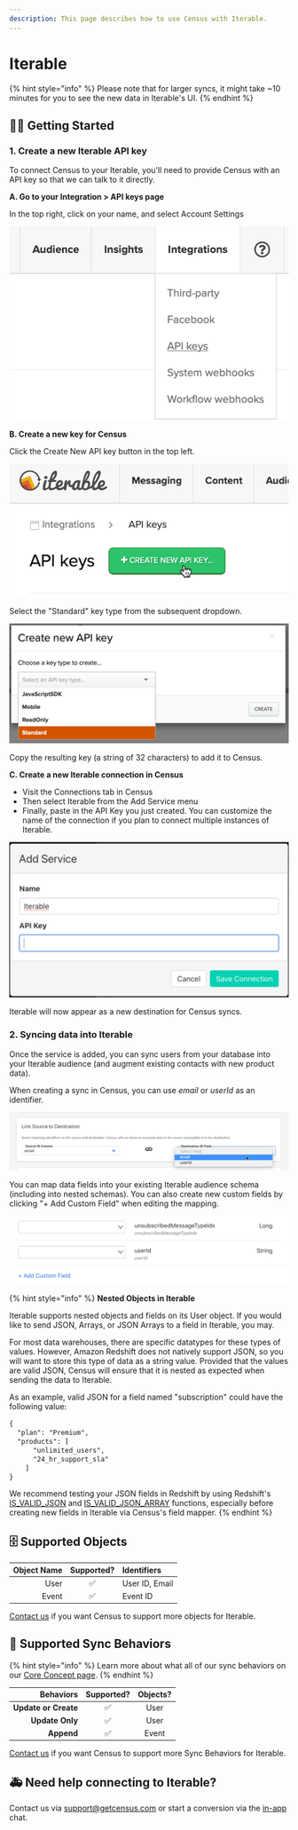 ```yaml
---
description: This page describes how to use Census with Iterable.
---
```


# Iterable

{% hint style="info" %}
Please note that for larger syncs, it might take ~10 minutes for you to see the new data in Iterable's UI.
{% endhint %}

## 🏃‍♂️ Getting Started

### 1. Create a new Iterable API key

To connect Census to your Iterable, you'll need to provide Census with an API key so that we can talk to it directly. 

**A. Go to your Integration &gt; API keys page**

In the top right, click on your name, and select Account Settings

![](../.gitbook/assets/iterable_setup1.png)

**B. Create a new key for Census**

Click the Create New API key button in the top left.

![](../.gitbook/assets/iterable_setup2.png)

Select the "Standard" key type from the subsequent dropdown. 

![](../.gitbook/assets/iterable_setup3.png)

Copy the resulting key \(a string of 32 characters\) to add it to Census.

**C. Create a new Iterable connection in Census**

* Visit the Connections tab in Census
* Then select Iterable from the Add Service menu
* Finally, paste in the API Key you just created. You can customize the name of the connection if you plan to connect multiple instances of Iterable.

![](../.gitbook/assets/iterable_setup4.png)

Iterable will now appear as a new destination for Census syncs. 

### 2. Syncing data into Iterable

Once the service is added, you can sync users from your database into your Iterable audience \(and augment existing contacts with new product data\).

When creating a sync in Census, you can use _email_ or _userId_ as an identifier. 

![](../.gitbook/assets/iterable_setup5.png)

You can map data fields into your existing Iterable audience schema \(including into nested schemas\). You can also create new custom fields by clicking "+ Add Custom Field" when editing the mapping.

![](../.gitbook/assets/iterable_setup6.png)

{% hint style="info" %}
**Nested Objects in Iterable**

Iterable supports nested objects and fields on its User object. If you would like to send JSON, Arrays, or JSON Arrays to a field in Iterable, you may.

For most data warehouses, there are specific datatypes for these types of values. However, Amazon Redshift does not natively support JSON, so you will want to store this type of data as a string value. Provided that the values are valid JSON, Census will ensure that it is nested as expected when sending the data to Iterable. 

As an example, valid JSON for a field named "subscription" could have the following value:

```text
{
  "plan": "Premium",
  "products": [
      "unlimited_users",
      "24_hr_support_sla"
    ]
}
```

We recommend testing your JSON fields in Redshift by using Redshift's [IS\_VALID\_JSON](https://docs.amazonaws.cn/en_us/redshift/latest/dg/IS_VALID_JSON.html) and [IS\_VALID\_JSON\_ARRAY](https://docs.amazonaws.cn/en_us/redshift/latest/dg/IS_VALID_JSON_ARRAY.html) functions, especially before creating new fields in Iterable via Census's field mapper.
{% endhint %}

## 🗄 Supported Objects

| **Object Name** | **Supported?** | Identifiers |
| ---: | :---: | :--- |
| User | ✅ | User ID, Email |
| Event | ✅ | Event ID |

[Contact us](mailto:support@getcensus.com) if you want Census to support more objects for Iterable.

## 🔄 Supported Sync Behaviors

{% hint style="info" %}
Learn more about what all of our sync behaviors on our [Core Concept page](../basics/core-concept.md#the-different-sync-behaviors).
{% endhint %}

| **Behaviors** | **Supported?** | **Objects?** |
| ---: | :---: | :---: |
| **Update or Create** | ✅ | User |
| **Update Only** | ✅ | User |
| **Append** | ✅ | Event |

[Contact us](mailto:support@getcensus.com) if you want Census to support more Sync Behaviors for Iterable.

## 🚑 Need help connecting to Iterable?

Contact us via support@getcensus.com or start a conversion via the [in-app](https://app.getcensus.com) chat.

